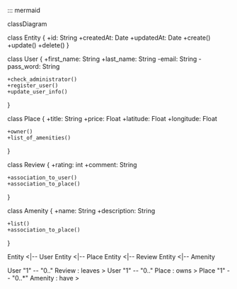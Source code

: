 ::: mermaid

classDiagram

class Entity {
	+id: String
	+createdAt: Date
	+updatedAt: Date
	+create()
	+update()
	+delete()
}

class User {
	+first_name: String
	+last_name: String
	-email: String
	-pass_word: String

	+check_administrator()
	+register_user()
	+update_user_info()
}

class Place {
	+title: String
	+price: Float
	+latitude: Float
	+longitude: Float

	+owner()
	+list_of_amenities()
}

class Review {
	+rating: int
	+comment: String

	+association_to_user()
	+association_to_place()
}

class Amenity {
	+name: String
	+description: String

	+list()
	+association_to_place()
}

Entity <|-- User
Entity <|-- Place
Entity <|-- Review
Entity <|-- Amenity

User "1" -- "0.." Review : leaves > User "1" -- "0.." Place : owns > Place "1" -- "0..*" Amenity : have >